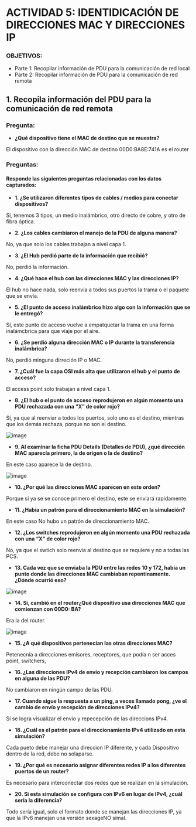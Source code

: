 # ACTIVIDAD 5: IDENTIDICACIÓN DE DIRECCIONES MAC Y DIRECCIONES IP

### OBJETIVOS:
- Parte 1: Recopilar información de PDU para la comunicación de red local
- Parte 2: Recopilar información de PDU para la comunicación de red remota 

## 1. Recopila información del PDU para la comunicación de red remota 

### Pregunta:

- **¿Qué dispositivo tiene el MAC de destino que se muestra?**

El dispositivo con la dirección MAC de destino 00D0:BA8E:741A es el router

### Preguntas:
#### Responde las siguientes preguntas relacionadas con los datos capturados:

- **1. ¿Se utilizaron diferentes tipos de cables / medios para conectar dispositivos?**

Sí, tenemos 3 tipos, un medio inalámbrico, otro directo de cobre, y otro de fibra óptica.

- **2. ¿Los cables cambiaron el manejo de la PDU de alguna manera?**

No, ya que solo los cables trabajan a nivel capa 1.

- **3. ¿El Hub perdió parte de la información que recibió?**
 
 No, perdió la información.

- **4. ¿Qué hace el hub con las direcciones MAC y las direcciones IP?**

El hub no hace nada, solo reenvia a todos sus puertos la trama o el paquete que se envía.

- **5. ¿El punto de acceso inalámbrico hizo algo con la información que se le entregó?**
 
 Sí, este punto de acceso vuelve a empatquetar la trama en una forma inalámcbrica para que viaje por el aire.

- **6. ¿Se perdió alguna dirección MAC o IP durante la transferencia inalámbrica?**

No, perdió minguna dirreción IP o MAC.

- **7. ¿Cuál fue la capa OSI más alta que utilizaron el hub y el punto de acceso?** 

El access point solo trabajan a nivel capa 1.

- **8. ¿El hub o el punto de acceso reprodujeron en algún momento una PDU rechazada con una “X” de color rojo?**

Sí, ya que al reenviar a todos los puertos, solo uno es el destino, mientras que los demás rechaza, porque no son el destino.

![image](https://github.com/Fx2048/COMU_TEAM/assets/151795724/b9921858-761f-431b-9cb2-6fa9ca18a89d)

- **9. Al examinar la ficha PDU Details (Detalles de PDU), ¿qué dirección MAC aparecía primero, la de origen o la de destino?**

En este caso aparece la de destino.

![image](https://github.com/Fx2048/COMU_TEAM/assets/151795724/9b8abb3b-7234-4463-b946-7a53f066df62)

- **10. ¿Por qué las direcciones MAC aparecen en este orden?**

Porque si ya se se conoce primero el destino, este se enviará rapidamente.

- **11. ¿Había un patrón para el direccionamiento MAC en la simulación?**

 En este caso No hubo un patrón de direccionamiento MAC.

- **12. ¿Los switches reprodujeron en algún momento una PDU rechazada con una “X” de color rojo?**

No, ya que el swtich solo reenvia al destino que se requiere y no a todas las PCS.

- **13. Cada vez que se enviaba la PDU entre las redes 10 y 172, había un punto donde las direcciones MAC 
 cambiaban repentinamente. ¿Dónde ocurrió eso?**

![image](https://github.com/Fx2048/COMU_TEAM/assets/151795724/ecedde0b-f6eb-4712-bac0-10f6daa52e02)

- **14. Sí, cambió en el router¿Qué dispositivo usa direcciones MAC que comienzan con 00D0: BA?** 

Era la del router.

![image](https://github.com/Fx2048/COMU_TEAM/assets/151795724/3d7f7ac2-702a-4dfe-855e-57caf53d8f48)

- **15. ¿A qué dispositivos pertenecían las otras direcciones MAC?**

Petenecnía a direcciones emisores, receptores, que podía n ser acces point, switchers,

- **16. ¿Las direcciones IPv4 de envío y recepción cambiaron los campos en alguna de las PDU?**

No cambiaron en ningún campo de las PDU.

- **17. Cuando sigue la respuesta a un ping, a veces llamado pong, ¿ve el cambio de envío y recepción de direcciones IPv4?**

Sí se logra visualizar el envio y repecepción de las direccions IPv4.

- **18. ¿Cuál es el patrón para el direccionamiento IPv4 utilizado en esta simulación?**

Cada pueto debe manejar una direccion IP diferente, y cada Dispositivo dentro de la red, debe no solaparse.

- **19. ¿Por qué es necesario asignar diferentes redes IP a los diferentes puertos de un router?** 

 Es necesario para interconectar dos redes que se realizan en la simulación.

- **20. Si esta simulación se configura con IPv6 en lugar de IPv4, ¿cuál sería la diferencia?**

Todo sería igual, solo el formato donde se manejan las direcciones IP, ya que la IPv6 manejan una versión sexageNO simal.
